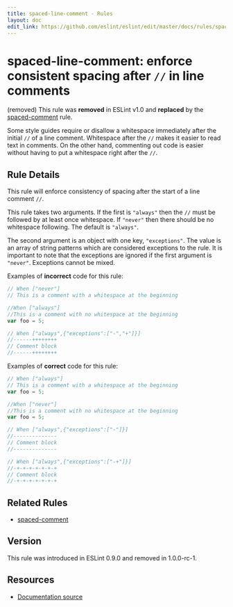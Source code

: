 ```yaml
---
title: spaced-line-comment - Rules
layout: doc
edit_link: https://github.com/eslint/eslint/edit/master/docs/rules/spaced-line-comment.md
---
```

<!-- Note: No pull requests accepted for this file. See README.md in the root directory for details. -->

# spaced-line-comment: enforce consistent spacing after `//` in line comments

(removed) This rule was **removed** in ESLint v1.0 and **replaced** by the [spaced-comment](spaced-comment) rule.

Some style guides require or disallow a whitespace immediately after the initial `//` of a line comment.
Whitespace after the `//` makes it easier to read text in comments.
On the other hand, commenting out code is easier without having to put a whitespace right after the `//`.


## Rule Details

This rule will enforce consistency of spacing after the start of a line comment `//`.

This rule takes two arguments. If the first is `"always"` then the `//` must be followed by at least once whitespace.
If `"never"` then there should be no whitespace following.
The default is `"always"`.

The second argument is an object with one key, `"exceptions"`.
The value is an array of string patterns which are considered exceptions to the rule.
It is important to note that the exceptions are ignored if the first argument is `"never"`.
Exceptions cannot be mixed.

Examples of **incorrect** code for this rule:

```js
// When ["never"]
// This is a comment with a whitespace at the beginning
```

```js
//When ["always"]
//This is a comment with no whitespace at the beginning
var foo = 5;
```

```js
// When ["always",{"exceptions":["-","+"]}]
//------++++++++
// Comment block
//------++++++++
```

Examples of **correct** code for this rule:

```js
// When ["always"]
// This is a comment with a whitespace at the beginning
var foo = 5;
```

```js
//When ["never"]
//This is a comment with no whitespace at the beginning
var foo = 5;
```

```js
// When ["always",{"exceptions":["-"]}]
//--------------
// Comment block
//--------------
```

```js
// When ["always",{"exceptions":["-+"]}]
//-+-+-+-+-+-+-+
// Comment block
//-+-+-+-+-+-+-+
```

## Related Rules

* [spaced-comment](spaced-comment)

## Version

This rule was introduced in ESLint 0.9.0 and removed in 1.0.0-rc-1.

## Resources

* [Documentation source](https://github.com/eslint/eslint/tree/master/docs/rules/spaced-line-comment.md)

